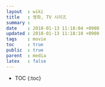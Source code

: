 ```yaml
---
layout  : wiki
title   : 영화, TV 시리즈
summary :
date    : 2018-01-13 11:18:04 +0900
updated : 2018-01-13 11:18:10 +0900
tags    : movie
toc     : true
public  : true
parent  : media
latex   : false
---
```

* TOC
{:toc}
